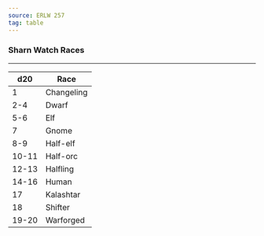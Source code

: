 ```yaml
---
source: ERLW 257
tag: table
---
```


### Sharn Watch Races
---
|d20|Race|
|----|------------|
|1|Changeling|
|2-4|Dwarf|
|5-6|Elf|
|7|Gnome|
|8-9|Half-elf|
|10-11|Half-orc|
|12-13|Halfling|
|14-16|Human|
|17|Kalashtar|
|18|Shifter|
|19-20|Warforged|
